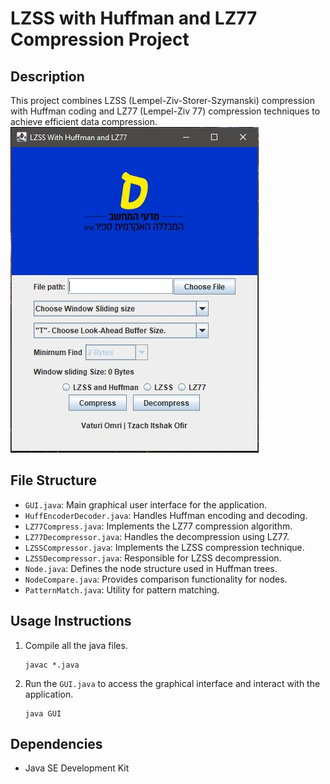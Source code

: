 
# LZSS with Huffman and LZ77 Compression Project

## Description

This project combines LZSS (Lempel-Ziv-Storer-Szymanski) compression with Huffman coding and LZ77 (Lempel-Ziv 77) compression techniques to achieve efficient data compression.
![Screenshot](/sc_project_lzss.JPG)


## File Structure

- `GUI.java`: Main graphical user interface for the application.
- `HuffEncoderDecoder.java`: Handles Huffman encoding and decoding.
- `LZ77Compress.java`: Implements the LZ77 compression algorithm.
- `LZ77Decompressor.java`: Handles the decompression using LZ77.
- `LZSSCompressor.java`: Implements the LZSS compression technique.
- `LZSSDecompressor.java`: Responsible for LZSS decompression.
- `Node.java`: Defines the node structure used in Huffman trees.
- `NodeCompare.java`: Provides comparison functionality for nodes.
- `PatternMatch.java`: Utility for pattern matching.

## Usage Instructions

1. Compile all the java files.
   ```
   javac *.java
   ```
2. Run the `GUI.java` to access the graphical interface and interact with the application.
   ```
   java GUI
   ```

## Dependencies

- Java SE Development Kit
